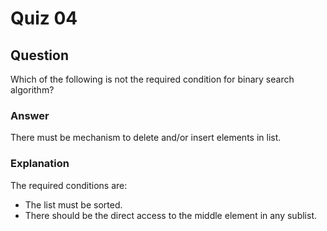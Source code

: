 Quiz 04
=======  

Question  
--------  
Which of the following is not the required condition for binary search algorithm?  

### Answer  
There must be mechanism to delete and/or insert elements in list.  

### Explanation  
The required conditions are:  
* The list must be sorted.  
* There should be the direct access to the middle element in any sublist.  